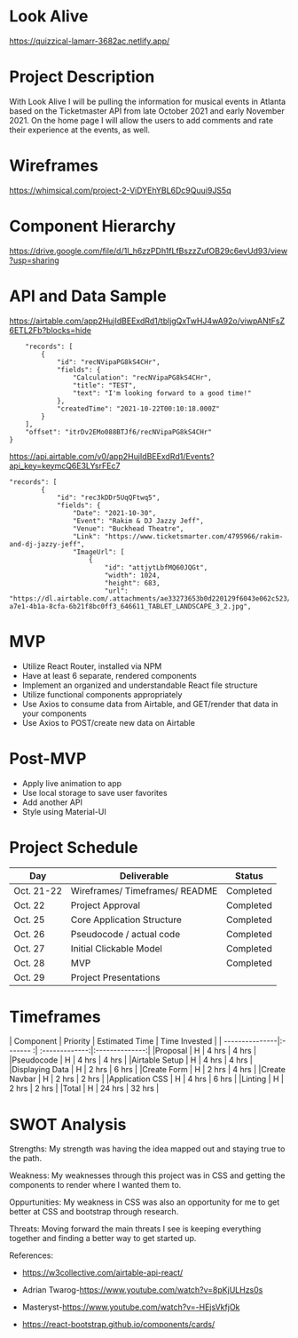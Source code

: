 # Look Alive
https://quizzical-lamarr-3682ac.netlify.app/

# Project Description
With Look Alive I will be pulling the information for musical events in Atlanta based on the Ticketmaster API from late October 2021 and early November 2021. On the home page I will allow the users to add comments and rate their experience at the events, as well.

# Wireframes
https://whimsical.com/project-2-ViDYEhYBL6Dc9Quui9JS5q

# Component Hierarchy
https://drive.google.com/file/d/1l_h6zzPDh1fLfBszzZufOB29c6evUd93/view?usp=sharing

# API and Data Sample
https://airtable.com/app2HujIdBEExdRd1/tbljgQxTwHJ4wA92o/viwpANtFsZ6ETL2Fb?blocks=hide

```{
    "records": [
        {
            "id": "recNVipaPG8kS4CHr",
            "fields": {
                "Calculation": "recNVipaPG8kS4CHr",
                "title": "TEST",
                "text": "I'm looking forward to a good time!"
            },
            "createdTime": "2021-10-22T00:10:18.000Z"
        }
    ],
    "offset": "itrDv2EMo088BTJf6/recNVipaPG8kS4CHr"
}
```

https://api.airtable.com/v0/app2HujIdBEExdRd1/Events?api_key=keymcQ6E3LYsrFEc7

```{
"records": [
        {
            "id": "rec3kDDr5UqQFtwq5",
            "fields": {
                "Date": "2021-10-30",
                "Event": "Rakim & DJ Jazzy Jeff",
                "Venue": "Buckhead Theatre",
                "Link": "https://www.ticketsmarter.com/4795966/rakim-and-dj-jazzy-jeff",
                "ImageUrl": [
                    {
                        "id": "attjytLbfMQ60JQGt",
                        "width": 1024,
                        "height": 683,
                        "url": "https://dl.airtable.com/.attachments/ae33273653b0d220129f6043e062c523/ff03d5a5/1b1ef98f-a7e1-4b1a-8cfa-6b21f8bc0ff3_646611_TABLET_LANDSCAPE_3_2.jpg",
```
# MVP
* Utilize React Router, installed via NPM
* Have at least 6 separate, rendered components
* Implement an organized and understandable React file structure
* Utilize functional components appropriately
* Use Axios to consume data from Airtable, and GET/render that data in your components
* Use Axios to POST/create new data on Airtable

# Post-MVP
* Apply live animation to app
* Use local storage to save user favorites
* Add another API
* Style using Material-UI

# Project Schedule

|  Day        |     Deliverable               |    Status   |
| ----------- |-------------------------------| :----------:|
|Oct. 21-22   | Wireframes/ Timeframes/ README|  Completed  |
|Oct. 22      | Project Approval              |  Completed  |
|Oct. 25      | Core Application Structure    |  Completed  |
|Oct. 26      | Pseudocode / actual code      |  Completed  |
|Oct. 27      | Initial Clickable Model       |  Completed  |
|Oct. 28      | MVP                           |  Completed  |
|Oct. 29      | Project Presentations         |             |

# Timeframes

| Component      | Priority | Estimated Time | Time Invested  |
| ---------------|:------- :| :-------------:|:--------------:|
|Proposal        | H        | 4 hrs          | 4 hrs          |
|Pseudocode      | H        | 4 hrs          | 4 hrs          |
|Airtable Setup  | H        | 4 hrs          | 4 hrs          |
|Displaying Data | H        | 2 hrs          | 6 hrs          |
|Create Form     | H        | 2 hrs          | 4 hrs          |
|Create Navbar   | H        | 2 hrs          | 2 hrs          |
|Application CSS | H        | 4 hrs          | 6 hrs          |
|Linting         | H        | 2 hrs          | 2 hrs          |
|Total           | H        | 24 hrs         | 32 hrs         |

# SWOT Analysis

Strengths: My strength was having the idea mapped out and staying true to the path.


Weakness: My weaknesses through this project was in CSS and getting the components to render where I wanted them to.


Oppurtunities: My weakness in CSS was also an opportunity for me to get better at CSS and bootstrap through research.


Threats: Moving forward the main threats I see is keeping everything together and finding a better way to get started up.

References:

* https://w3collective.com/airtable-api-react/

* Adrian Twarog-https://www.youtube.com/watch?v=8pKjULHzs0s

* Masteryst-https://www.youtube.com/watch?v=-HEjsVkfjOk

* https://react-bootstrap.github.io/components/cards/
